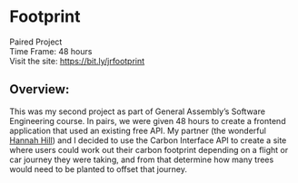 # Footprint #

Paired Project  
Time Frame: 48 hours  
Visit the site: https://bit.ly/jrfootprint  

## Overview: ##

This was my second project as part of General Assembly’s Software Engineering course. In pairs, we were given 48 hours to create a frontend application that used an existing free API. My partner (the wonderful [Hannah Hill](https://github.com/hannah-hill)) and I decided to use the Carbon Interface API to create a site where users could work out their carbon footprint depending on a flight or car journey they were taking, and from that determine how many trees would need to be planted to offset that journey.
